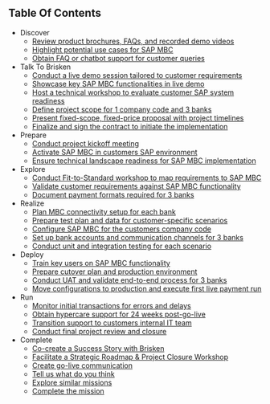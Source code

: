 ## Table Of Contents

<!-- disco-toc-start -->
- Discover
  - [Review product brochures, FAQs, and recorded demo videos](cards/02-review-product-brochures-faqs-and-recorded-demo-videos.md)<!-- dc-card: {"label": ["CUSTOMER"], "cardName": "Review product brochures, FAQs, and recorded demo videos"} dc-card -->
  - [Highlight potential use cases for SAP MBC](cards/04-highlight-potential-use-cases-for-sap-mbc.md)<!-- dc-card: {"label": ["CUSTOMER"], "cardName": "Highlight potential use cases for SAP MBC"} dc-card -->
  - [Obtain FAQ or chatbot support for customer queries](cards/05-obtain-faq-or-chatbot-support-for-customer-queries.md)<!-- dc-card: {"label": ["CUSTOMER"], "cardName": "Obtain FAQ or chatbot support for customer queries"} dc-card -->
- Talk To Brisken
  - [Conduct a live demo session tailored to customer requirements](cards/06-conduct-a-live-demo-session-tailored-to-customer-requirements.md)<!-- dc-card: {"label": ["CUSTOMER", "BRISKEN"], "cardName": "Conduct a live demo session tailored to customer requirements"} dc-card -->
  - [Showcase key SAP MBC functionalities in live demo](cards/07-showcase-key-sap-mbc-functionalities-in-live-demo.md)<!-- dc-card: {"label": ["CUSTOMER", "BRISKEN"], "cardName": "Showcase key SAP MBC functionalities in live demo"} dc-card -->
  - [Host a technical workshop to evaluate customer SAP system readiness](cards/08-host-a-technical-workshop-to-evaluate-customer-sap-system-readiness.md)<!-- dc-card: {"label": ["CUSTOMER", "BRISKEN"], "cardName": "Host a technical workshop to evaluate customer SAP system readiness"} dc-card -->
  - [Define project scope for 1 company code and 3 banks](cards/09-define-project-scope-for-1-company-code-and-3-banks.md)<!-- dc-card: {"label": ["CUSTOMER", "BRISKEN"], "cardName": "Define project scope for 1 company code and 3 banks"} dc-card -->
  - [Present fixed-scope, fixed-price proposal with project timelines](cards/10-present-fixed-scope-fixed-price-proposal-with-project-timelines.md)<!-- dc-card: {"label": ["BRISKEN", "CUSTOMER"], "cardName": "Present fixed-scope, fixed-price proposal with project timelines"} dc-card -->
  - [Finalize and sign the contract to initiate the implementation](cards/11-finalize-and-sign-the-contract-to-initiate-the-implementation.md)<!-- dc-card: {"label": ["BRISKEN", "CUSTOMER"], "cardName": "Finalize and sign the contract to initiate the implementation"} dc-card -->
- Prepare
  - [Conduct project kickoff meeting](cards/12-conduct-project-kickoff-meeting.md)<!-- dc-card: {"label": ["BRISKEN", "CUSTOMER"], "cardName": "Conduct project kickoff meeting"} dc-card -->
  - [Activate SAP MBC in customers SAP environment](cards/13-activate-sap-mbc-in-customers-sap-environment.md)<!-- dc-card: {"label": ["BRISKEN", "CUSTOMER"], "cardName": "Activate SAP MBC in customers SAP environment"} dc-card -->
  - [Ensure technical landscape readiness for SAP MBC implementation](cards/14-ensure-technical-landscape-readiness-for-sap-mbc-implementation.md)<!-- dc-card: {"label": ["BRISKEN", "CUSTOMER"], "cardName": "Ensure technical landscape readiness for SAP MBC implementation"} dc-card -->
- Explore
  - [Conduct Fit-to-Standard workshop to map requirements to SAP MBC](cards/15-conduct-fit-to-standard-workshop-to-map-requirements-to-sap-mbc.md)<!-- dc-card: {"label": ["BRISKEN", "CUSTOMER"], "cardName": "Conduct Fit-to-Standard workshop to map requirements to SAP MBC"} dc-card -->
  - [Validate customer requirements against SAP MBC functionality](cards/16-validate-customer-requirements-against-sap-mbc-functionality.md)<!-- dc-card: {"label": ["BRISKEN"], "cardName": "Validate customer requirements against SAP MBC functionality"} dc-card -->
  - [Document payment formats required for 3 banks](cards/17-document-payment-formats-required-for-3-banks.md)<!-- dc-card: {"label": ["CUSTOMER", "BRISKEN"], "cardName": "Document payment formats required for 3 banks"} dc-card -->
- Realize
  - [Plan MBC connectivity setup for each bank](cards/18-plan-mbc-connectivity-setup-for-each-bank.md)<!-- dc-card: {"label": ["BRISKEN"], "cardName": "Plan MBC connectivity setup for each bank"} dc-card -->
  - [Prepare test plan and data for customer-specific scenarios](cards/19-prepare-test-plan-and-data-for-customer-specific-scenarios.md)<!-- dc-card: {"label": ["BRISKEN"], "cardName": "Prepare test plan and data for customer-specific scenarios"} dc-card -->
  - [Configure SAP MBC for the customers company code](cards/20-configure-sap-mbc-for-the-customers-company-code.md)<!-- dc-card: {"label": ["BRISKEN"], "cardName": "Configure SAP MBC for the customers company code"} dc-card -->
  - [Set up bank accounts and communication channels for 3 banks](cards/21-set-up-bank-accounts-and-communication-channels-for-3-banks.md)<!-- dc-card: {"label": ["BRISKEN"], "cardName": "Set up bank accounts and communication channels for 3 banks"} dc-card -->
  - [Conduct unit and integration testing for each scenario](cards/22-conduct-unit-and-integration-testing-for-each-scenario.md)<!-- dc-card: {"label": ["BRISKEN", "CUSTOMER"], "cardName": "Conduct unit and integration testing for each scenario"} dc-card -->
- Deploy
  - [Train key users on SAP MBC functionality](cards/23-train-key-users-on-sap-mbc-functionality.md)<!-- dc-card: {"label": ["BRISKEN", "CUSTOMER"], "cardName": "Train key users on SAP MBC functionality"} dc-card -->
  - [Prepare cutover plan and production environment](cards/24-prepare-cutover-plan-and-production-environment.md)<!-- dc-card: {"label": ["BRISKEN"], "cardName": "Prepare cutover plan and production environment"} dc-card -->
  - [Conduct UAT and validate end-to-end process for 3 banks](cards/25-conduct-uat-and-validate-end-to-end-process-for-3-banks.md)<!-- dc-card: {"label": ["CUSTOMER", "BRISKEN"], "cardName": "Conduct UAT and validate end-to-end process for 3 banks"} dc-card -->
  - [Move configurations to production and execute first live payment run](cards/26-move-configurations-to-production-and-execute-first-live-payment-run.md)<!-- dc-card: {"label": ["CUSTOMER", "BRISKEN"], "cardName": "Move configurations to production and execute first live payment run"} dc-card -->
- Run
  - [Monitor initial transactions for errors and delays](cards/27-monitor-initial-transactions-for-errors-and-delays.md)<!-- dc-card: {"label": ["CUSTOMER", "BRISKEN"], "cardName": "Monitor initial transactions for errors and delays"} dc-card -->
  - [Obtain hypercare support for 24 weeks post-go-live](cards/28-obtain-hypercare-support-for-24-weeks-post-go-live.md)<!-- dc-card: {"label": ["CUSTOMER", "BRISKEN"], "cardName": "Obtain hypercare support for 24 weeks post-go-live"} dc-card -->
  - [Transition support to customers internal IT team](cards/29-transition-support-to-customers-internal-it-team.md)<!-- dc-card: {"label": ["CUSTOMER", "BRISKEN"], "cardName": "Transition support to customers internal IT team"} dc-card -->
  - [Conduct final project review and closure](cards/30-conduct-final-project-review-and-closure.md)<!-- dc-card: {"label": ["CUSTOMER", "BRISKEN"], "cardName": "Conduct final project review and closure"} dc-card -->
- Complete
  - [Co-create a Success Story with Brisken](cards/31-co-create-a-success-story-with-brisken.md)<!-- dc-card: {"label": ["BRISKEN", "CUSTOMER"], "cardName": "Co-create a Success Story with Brisken"} dc-card -->
  - [Facilitate a Strategic Roadmap & Project Closure Workshop](cards/32-facilitate-a-strategic-roadmap-project-closure-workshop.md)<!-- dc-card: {"label": ["BRISKEN", "CUSTOMER"], "cardName": "Facilitate a Strategic Roadmap & Project Closure Workshop"} dc-card -->
  - [Create go-live communication](cards/33-create-go-live-communication.md)<!-- dc-card: {"label": ["CUSTOMER"], "cardName": "Create go-live communication"} dc-card -->
  - [Tell us what do you think](cards/34-tell-us-what-do-you-think.md)<!-- dc-card: {"label": ["CUSTOMER"], "cardName": "Tell us what do you think"} dc-card -->
  - [Explore similar missions](cards/35-explore-similar-missions.md)<!-- dc-card: {"label": ["CUSTOMER", "BRISKEN"], "cardName": "Explore similar missions"} dc-card -->
  - [Complete the mission](cards/36-complete-the-mission.md)<!-- dc-card: {"label": ["CUSTOMER"], "cardName": "Complete the mission"} dc-card -->
<!-- disco-toc-end -->
